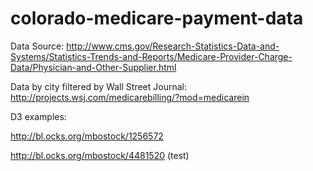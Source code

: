 colorado-medicare-payment-data
==============================

Data Source:
http://www.cms.gov/Research-Statistics-Data-and-Systems/Statistics-Trends-and-Reports/Medicare-Provider-Charge-Data/Physician-and-Other-Supplier.html

Data by city filtered by Wall Street Journal:
http://projects.wsj.com/medicarebilling/?mod=medicarein

D3 examples:

http://bl.ocks.org/mbostock/1256572

http://bl.ocks.org/mbostock/4481520 (test)
